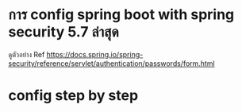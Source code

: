 # การ config spring boot with spring security 5.7 ล่าสุด

ดูตัวอย่าง Ref https://docs.spring.io/spring-security/reference/servlet/authentication/passwords/form.html

# config step by step
